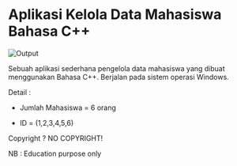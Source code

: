 # Aplikasi Kelola Data Mahasiswa Bahasa C++

![Output](https://user-images.githubusercontent.com/62225185/225810468-cb290510-d651-4e89-b92e-88910b60f8a5.png)

Sebuah aplikasi sederhana pengelola data mahasiswa yang dibuat menggunakan Bahasa C++. Berjalan pada sistem operasi Windows.


Detail :

- Jumlah Mahasiswa  = 6 orang

- ID                = (1,2,3,4,5,6)

Copyright ? NO COPYRIGHT!

NB : Education purpose only
